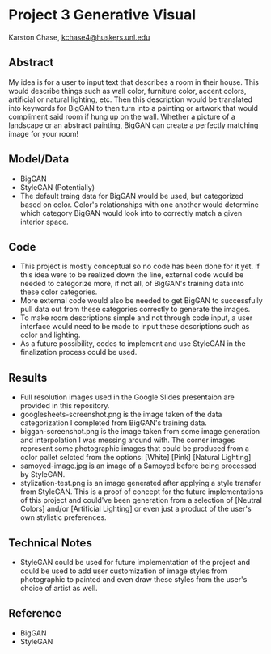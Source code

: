 # Project 3 Generative Visual

Karston Chase, kchase4@huskers.unl.edu

## Abstract

My idea is for a user to input text that describes a room in their house. This would describe things such as wall color, furniture color, accent colors, artificial or natural lighting, etc. Then this description would be translated into keywords for BigGAN to then turn into a painting or artwork that would compliment said room if hung up on the wall. Whether a picture of a landscape or an abstract painting, BigGAN can create a perfectly matching image for your room!

## Model/Data

- BigGAN
- StyleGAN (Potentially)
- The default traing data for BigGAN would be used, but categorized based on color. Color's relationships with one another would determine which category BigGAN would look into to correctly match a given interior space.

## Code

- This project is mostly conceptual so no code has been done for it yet. If this idea were to be realized down the line, external code would be needed to categorize more, if not all, of BigGAN's training data into these color categories.
- More external code would also be needed to get BigGAN to successfully pull data out from these categories correctly to generate the images.
- To make room descriptions simple and not through code input, a user interface would need to be made to input these descriptions such as color and lighting.
- As a future possibility, codes to implement and use StyleGAN in the finalization process could be used.

## Results

- Full resolution images used in the Google Slides presentaion are provided in this repository.
- googlesheets-screenshot.png is the image taken of the data categorization I completed from BigGAN's training data.
- biggan-screenshot.png is the image taken from some image generation and interpolation I was messing around with. The corner images represent some photographic images that could be produced from a color pallet selcted from the options: [White] [Pink] [Natural Lighting]
- samoyed-image.jpg is an image of a Samoyed before being processed by StyleGAN.
- stylization-test.png is an image generated after applying a style transfer from StyleGAN. This is a proof of concept for the future implementations of this project and could've been generation from a selection of [Neutral Colors] and/or [Artificial Lighting] or even just a product of the user's own stylistic preferences.

## Technical Notes

- StyleGAN could be used for future implementation of the project and could be used to add user customization of image styles from photographic to painted and even draw these styles from the user's choice of artist as well.

## Reference

- BigGAN
- StyleGAN
